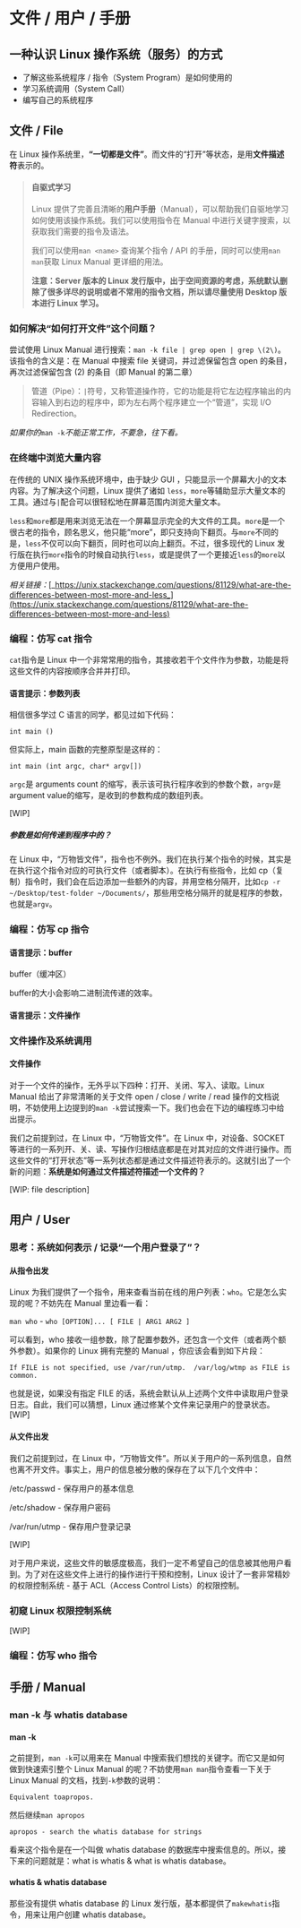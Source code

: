 # 文件 / 用户 / 手册

## 一种认识 Linux 操作系统（服务）的方式

* 了解这些系统程序 / 指令（System Program）是如何使用的
* 学习系统调用（System Call）
* 编写自己的系统程序

## 文件 / File

在 Linux 操作系统里，**“一切都是文件”**。而文件的“打开”等状态，是用**文件描述符**表示的。

> #### 自驱式学习
>
> Linux 提供了完善且清晰的**用户手册**（Manual），可以帮助我们自驱地学习如何使用该操作系统。我们可以使用指令在 Manual 中进行关键字搜索，以获取我们需要的指令及语法。
>
> 我们可以使用`man <name>` 查询某个指令 / API 的手册，同时可以使用`man man`获取 Linux Manual 更详细的用法。
>
> **注意：Server 版本的 Linux 发行版中，出于空间资源的考虑，系统默认删除了很多详尽的说明或者不常用的指令文档，所以请尽量使用 Desktop 版本进行 Linux 学习。**

### 如何解决“如何打开文件”这个问题？

尝试使用 Linux Manual 进行搜索：`man -k file | grep open | grep \(2\)`。该指令的含义是：在 Manual 中搜索 file 关键词，并过滤保留包含 open 的条目，再次过滤保留包含 \(2\) 的条目（即 Manual 的第二章）

> 管道（Pipe）：`|`符号，又称管道操作符，它的功能是将它左边程序输出的内容输入到右边的程序中，即为左右两个程序建立一个“管道”，实现 I/O Redirection。

_如果你的_`man -k`_不能正常工作，不要急，往下看。_

### 在终端中浏览大量内容

在传统的 UNIX 操作系统环境中，由于缺少 GUI ，只能显示一个屏幕大小的文本内容。为了解决这个问题，Linux 提供了诸如 `less`，`more`等辅助显示大量文本的工具。通过与`|`配合可以很轻松地在屏幕范围内浏览大量文本。

`less`和`more`都是用来浏览无法在一个屏幕显示完全的大文件的工具。`more`是一个很古老的指令，顾名思义，他只能“more”，即只支持向下翻页。与`more`不同的是，`less`不仅可以向下翻页，同时也可以向上翻页。不过，很多现代的 Linux 发行版在执行`more`指令的时候自动执行`less`，或是提供了一个更接近`less`的`more`以方便用户使用。

_相关链接：_[_https://unix.stackexchange.com/questions/81129/what-are-the-differences-between-most-more-and-less_](https://unix.stackexchange.com/questions/81129/what-are-the-differences-between-most-more-and-less)

### 编程：仿写 cat 指令

`cat`指令是 Linux 中一个非常常用的指令，其接收若干个文件作为参数，功能是将这些文件的内容按顺序合并并打印。

#### 语言提示：参数列表

相信很多学过 C 语言的同学，都见过如下代码：

`int main ()`

但实际上，main 函数的完整原型是这样的：

`int main (int argc, char* argv[])`

`argc`是 arguments count 的缩写，表示该可执行程序收到的参数个数，`argv`是 argument value的缩写，是收到的参数构成的数组列表。

\[WIP\]

##### 参数是如何传递到程序中的？

在 Linux 中，“万物皆文件”，指令也不例外。我们在执行某个指令的时候，其实是在执行这个指令对应的可执行文件（或者脚本）。在执行有些指令，比如 cp（复制）指令时，我们会在后边添加一些额外的内容，并用空格分隔开，比如`cp -r ~/Desktop/test-folder ~/Documents/`，那些用空格分隔开的就是程序的参数，也就是`argv`。

### 编程：仿写 cp 指令

#### 语言提示：buffer

buffer（缓冲区）

buffer的大小会影响二进制流传递的效率。

#### 语言提示：文件操作

### 文件操作及系统调用

#### 文件操作

对于一个文件的操作，无外乎以下四种：打开、关闭、写入、读取。Linux Manual 给出了非常清晰的关于文件 open / close / write / read 操作的文档说明，不妨使用上边提到的`man -k`尝试搜索一下。我们也会在下边的编程练习中给出提示。

我们之前提到过，在 Linux 中，“万物皆文件”。在 Linux 中，对设备、SOCKET等进行的一系列开、关、读、写操作归根结底都是在对其对应的文件进行操作。而这些文件的“打开状态”等一系列状态都是通过文件描述符表示的。这就引出了一个新的问题：**系统是如何通过文件描述符描述一个文件的？**

\[WIP: file description\]

## 用户 / User

### 思考：系统如何表示 / 记录“一个用户登录了”？

#### 从指令出发

Linux 为我们提供了一个指令，用来查看当前在线的用户列表：`who`。它是怎么实现的呢？不妨先在 Manual 里边看一看：

`man who` - `who [OPTION]... [ FILE | ARG1 ARG2 ]`

可以看到，who 接收一组参数，除了配置参数外，还包含一个文件（或者两个额外参数）。如果你的 Linux 拥有完整的 Manual ，你应该会看到如下片段：

`If FILE is not specified, use /var/run/utmp.  /var/log/wtmp as FILE is common.`

也就是说，如果没有指定 FILE 的话，系统会默认从上述两个文件中读取用户登录日志。自此，我们可以猜想，Linux 通过修某个文件来记录用户的登录状态。\[WIP\]

#### 从文件出发

我们之前提到过，在 Linux 中，“万物皆文件”。所以关于用户的一系列信息，自然也离不开文件。事实上，用户的信息被分散的保存在了以下几个文件中：

/etc/passwd - 保存用户的基本信息

/etc/shadow - 保存用户密码

/var/run/utmp - 保存用户登录记录

\[WIP\]

对于用户来说，这些文件的敏感度极高，我们一定不希望自己的信息被其他用户看到。为了对在这些文件上进行的操作进行干预和控制，Linux 设计了一套非常精妙的权限控制系统 - 基于 ACL（Access Control Lists）的权限控制。

### 初窥 Linux 权限控制系统

\[WIP\]

### 编程：仿写 who 指令

## 手册 / Manual

### man -k 与 whatis database

#### man -k

之前提到，`man -k`可以用来在 Manual 中搜索我们想找的关键字。而它又是如何做到快速索引整个 Linux Manual 的呢？不妨使用`man man`指令查看一下关于 Linux  Manual 的文档，找到`-k`参数的说明：

`Equivalent toapropos.`

然后继续`man apropos`

`apropos - search the whatis database for strings`

看来这个指令是在一个叫做 whatis database 的数据库中搜索信息的。所以，接下来的问题就是：what is whatis & what is whatis database。

#### whatis & whatis database



那些没有提供 whatis database 的 Linux 发行版，基本都提供了`makewhatis`指令，用来让用户创建 whatis database。


